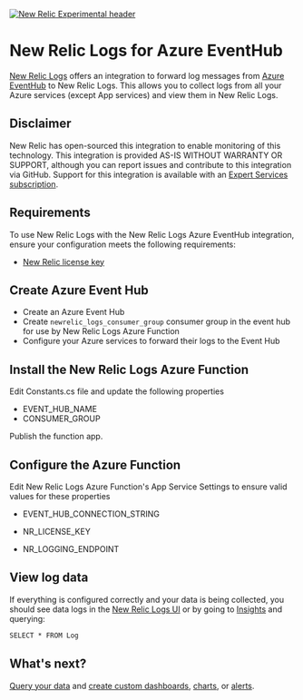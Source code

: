 [![New Relic Experimental header](https://github.com/newrelic/open-source-office/raw/master/examples/categories/images/Experimental.png)](https://github.com/newrelic/open-source-office/blob/master/examples/categories/index.md#new-relic-experimental)

# New Relic Logs for Azure EventHub

[New Relic Logs](https://docs.newrelic.com/docs/introduction-new-relic-logs) offers an integration to forward log messages from  [Azure EventHub](https://azure.microsoft.com/en-us/services/event-hubs/) to New Relic Logs. This allows you to collect logs from all your Azure services (except App services) and view them in New Relic Logs.

## Disclaimer

New Relic has open-sourced this integration to enable monitoring of this technology. This integration is provided AS-IS WITHOUT WARRANTY OR SUPPORT, although you can report issues and contribute to this integration via GitHub. Support for this integration is available with an [Expert Services subscription](https://newrelic.com/expertservices).

## Requirements

To use New Relic Logs with the New Relic Logs Azure EventHub integration, ensure your configuration meets the following requirements:
- [New Relic license key](https://docs.newrelic.com/docs/accounts/install-new-relic/account-setup/license-key)

## Create Azure Event Hub

- Create an Azure Event Hub
- Create `newrelic_logs_consumer_group` consumer group in the event hub for use by New Relic Logs Azure Function
- Configure your Azure services to forward their logs to the Event Hub

## Install the New Relic Logs Azure Function 

Edit Constants.cs file and update the following properties
- EVENT_HUB_NAME
- CONSUMER_GROUP

Publish the function app.

## Configure the Azure Function

Edit New Relic Logs Azure Function's App Service Settings to ensure valid values for these properties

- EVENT_HUB_CONNECTION_STRING

- NR_LICENSE_KEY

- NR_LOGGING_ENDPOINT

## View log data

If everything is configured correctly and your data is being collected, you should see data logs in the  [New Relic Logs UI](https://one.newrelic.com/launcher/logger.log-launcher "Link opens in a new window.") or by going to  [Insights](https://insights.newrelic.com/ "Link opens in a new window.") and querying:

```cmd
SELECT * FROM Log
```

## What's next?
[Query your data](https://docs.newrelic.com/docs/logs/new-relic-logs/ui-data/query-syntax-logs) and [create custom dashboards](https://docs.newrelic.com/docs/insights/use-insights-ui/manage-dashboards/create-edit-copy-insights-dashboards), [charts](https://docs.newrelic.com/docs/insights/use-insights-ui/manage-dashboards/add-customize-nrql-charts), or [alerts](https://docs.newrelic.com/docs/alerts/new-relic-alerts/configuring-alert-policies/create-edit-or-find-alert-policy).
